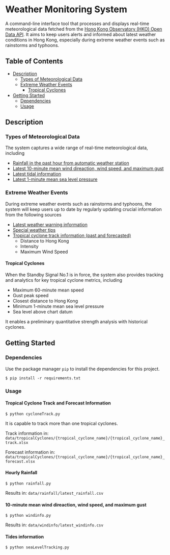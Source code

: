 # Weather Monitoring System

A command-line interface tool that processes and displays real-time meteorological data fetched from the [Hong Kong Observatory (HKO) Open Data API](https://www.hko.gov.hk/en/abouthko/opendata_intro.htm). It aims to keep users alerts and informed about latest weather conditions in Hong Kong, especially during extreme weather events such as rainstorms and typhoons.

## Table of Contents

- [Description](#description)
  - [Types of Meteorological Data](#types-of-meteorological-data)
  - [Extreme Weather Events](#extreme-weather-events)
    - [Tropical Cyclones](#tropical-cyclones)
- [Getting Started](#getting-started)
  - [Dependencies](#dependencies)
  - [Usage](#usage)

## Description

### Types of Meteorological Data

The system captures a wide range of real-time meteorological data, including

- [Rainfall in the past hour from automatic weather station](https://data.gov.hk/en-data/dataset/hk-hko-rss-rainfall-in-the-past-hour)
- [Latest 10-minute mean wind direaction, wind speed, and maximum gust](https://data.gov.hk/en-data/dataset/hk-hko-rss-latest-ten-minute-wind-info)
- [Latest tidal information](https://data.gov.hk/en-data/dataset/hk-hko-rss-latest-tidal-info)
- [Latest 1-minute mean sea level pressure](https://data.gov.hk/en-data/dataset/hk-hko-rss-latest-one-minute-mean-sea-level-pressure)

### Extreme Weather Events

During extreme weather events such as rainstorms and typhoons, the system will keep users up to date by regularly updating crucial information from the following sources

- [Latest weather warning information](https://data.gov.hk/en-data/dataset/hk-hko-rss-weather-warning-information)
- [Special weather tips](https://data.gov.hk/en-data/dataset/hk-hko-rss-special-weather-tips)
- [Tropical cyclone track information (past and forecasted)](https://data.gov.hk/en-data/dataset/hk-hko-rss-tc-track-info)
  - Distance to Hong Kong
  - Intensity
  - Maximum Wind Speed

#### Tropical Cyclones

When the Standby Signal No.1 is in force, the system also provides tracking and analytics for key tropical cyclone metrics, including

- Maximum 60-minute mean speed
- Gust peak speed
- Closest distance to Hong Kong
- Minimum 1-minute mean sea level pressure
- Sea level above chart datum

It enables a preliminary quantitative strength analysis with historical cyclones.

## Getting Started

### Dependencies

Use the package manager `pip` to install the dependencies for this project.

`$ pip install -r requirements.txt`

### Usage

#### Tropical Cyclone Track and Forecast Information

`$ python cycloneTrack.py`

It is capable to track more than one tropical cyclones.

Track information in: `data/tropicalCyclones/{tropical_cyclone_name}/{tropical_cyclone_name}_track.xlsx`

Forecast information in: `data/tropicalCyclones/{tropical_cyclone_name}/{tropical_cyclone_name}_forecast.xlsx`

#### Hourly Rainfall

`$ python rainfall.py`

Results in: `data/rainfall/latest_rainfall.csv`

#### 10-minute mean wind direaction, wind speed, and maximum gust

`$ python windinfo.py`

Results in: `data/windinfo/latest_windinfo.csv`

#### Tides information

`$ python seaLevelTracking.py`
